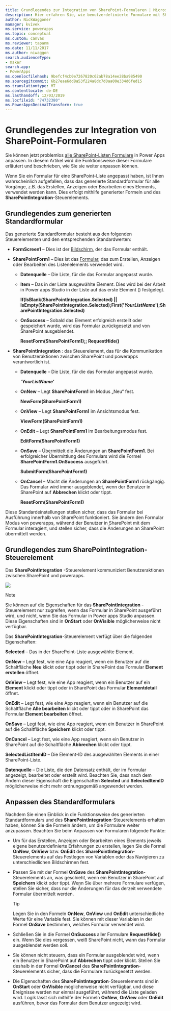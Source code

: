 ```yaml
---
title: Grundlegendes zur Integration von SharePoint-Formularen | Microsoft-Dokumentation
description: Hier erfahren Sie, wie benutzerdefinierte Formulare mit SharePoint verwendet werden.
author: NickWaggoner
manager: kvivek
ms.service: powerapps
ms.topic: conceptual
ms.custom: canvas
ms.reviewer: tapanm
ms.date: 11/11/2017
ms.author: niwaggon
search.audienceType:
- maker
search.app:
- PowerApps
ms.openlocfilehash: 9befcf4cb0e7267820c62ab78a14ee28ba985490
ms.sourcegitcommit: 6b27eae6dd8a53f224a8dc7d0aa00e334d6fed15
ms.translationtype: MT
ms.contentlocale: de-DE
ms.lasthandoff: 12/03/2019
ms.locfileid: "74732380"
ms.PowerAppsDecimalTransform: true
---
```

# <a name="understand-sharepoint-forms-integration"></a>Grundlegendes zur Integration von SharePoint-Formularen
Sie können jetzt problemlos [alle SharePoint-Listen Formulare](customize-list-form.md) in Power Apps anpassen. In diesem Artikel wird die Funktionsweise dieser Formulare erläutert und beschrieben, wie Sie sie weiter anpassen können.

Wenn Sie ein Formular für eine SharePoint-Liste angepasst haben, ist Ihnen wahrscheinlich aufgefallen, dass das generierte Standardformular für alle Vorgänge, z.B. das Erstellen, Anzeigen oder Bearbeiten eines Elements, verwendet werden kann. Dies erfolgt mithilfe generierter Formeln und des **SharePointIntegration**-Steuerelements.

## <a name="understand-the-default-generated-form"></a>Grundlegendes zum generierten Standardformular

Das generierte Standardformular besteht aus den folgenden Steuerelementen und den entsprechenden Standardwerten:

* **FormScreen1** – Dies ist der [Bildschirm](controls/control-screen.md), der das Formular enthält.

* **SharePointForm1** – Dies ist das [Formular](working-with-forms.md), das zum Erstellen, Anzeigen oder Bearbeiten des Listenelements verwendet wird.

    * **Datenquelle** – Die Liste, für die das Formular angepasst wurde.

    * **Item** – Das in der Liste ausgewählte Element. Dies wird bei der Arbeit in Power apps Studio in der Liste auf das erste Element () festgelegt.

        **If(IsBlank(SharePointIntegration.Selected) || IsEmpty(SharePointIntegration.Selected);First('*YourListName*');SharePointIntegration.Selected)**

    * **OnSuccess** – Sobald das Element erfolgreich erstellt oder gespeichert wurde, wird das Formular zurückgesetzt und von SharePoint ausgeblendet.

        **ResetForm(SharePointForm1);; RequestHide()**

* **SharePointIntegration** : das Steuerelement, das für die Kommunikation von Benutzeraktionen zwischen SharePoint und powerapps verantwortlich ist.

    * **Datenquelle** – Die Liste, für die das Formular angepasst wurde.

        **'*YourListName*'**

    * **OnNew** – Legt **SharePointForm1** im Modus „Neu“ fest.

        **NewForm(SharePointForm1)**

    * **OnView** – Legt **SharePointForm1** im Ansichtsmodus fest.

        **ViewForm(SharePointForm1)**

    * **OnEdit** – Legt **SharePointForm1** im Bearbeitungsmodus fest.

        **EditForm(SharePointForm1)**

    * **OnSave** – Übermittelt die Änderungen an **SharePointForm1**. Bei erfolgreicher Übermittlung des Formulars wird die Formel **SharePointForm1.OnSuccess** ausgeführt.

        **SubmitForm(SharePointForm1)**

    * **OnCancel** – Macht die Änderungen an **SharePointForm1** rückgängig. Das Formular wird immer ausgeblendet, wenn der Benutzer in SharePoint auf **Abbrechen** klickt oder tippt.

        **ResetForm(SharePointForm1)**

Diese Standardeinstellungen stellen sicher, dass das Formular bei Ausführung innerhalb von SharePoint funktioniert. Sie ändern den Formular Modus von powerapps, während der Benutzer in SharePoint mit dem Formular interagiert, und stellen sicher, dass die Änderungen an SharePoint übermittelt werden.

## <a name="understand-the-sharepointintegration-control"></a>Grundlegendes zum SharePointIntegration-Steuerelement
Das **SharePointIntegration** -Steuerelement kommuniziert Benutzeraktionen zwischen SharePoint und powerapps.

![](./media/sharepoint-form-integration/sharepointintegration-object.png)

>[!NOTE]
>Sie können auf die Eigenschaften für das **SharePointIntegration** -Steuerelement nur zugreifen, wenn das Formular in SharePoint ausgeführt wird, und nicht, wenn Sie das Formular in Power apps Studio anpassen. Diese Eigenschaften sind in **OnStart** oder **OnVisible** möglicherweise nicht verfügbar. 

Das **SharePointIntegration**-Steuerelement verfügt über die folgenden Eigenschaften:

**Selected** – Das in der SharePoint-Liste ausgewählte Element.

**OnNew** – Legt fest, wie eine App reagiert, wenn ein Benutzer auf die Schaltfläche **Neu** klickt oder tippt oder in SharePoint das Formular **Element erstellen** öffnet.

**OnView** – Legt fest, wie eine App reagiert, wenn ein Benutzer auf ein **Element** klickt oder tippt oder in SharePoint das Formular **Elementdetail** öffnet.

**OnEdit** – Legt fest, wie eine App reagiert, wenn ein Benutzer auf die Schaltfläche **Alle bearbeiten** klickt oder tippt oder in SharePoint das Formular **Element bearbeiten** öffnet.

**OnSave** – Legt fest, wie eine App reagiert, wenn ein Benutzer in SharePoint auf die Schaltfläche **Speichern** klickt oder tippt.

**OnCancel** – Legt fest, wie eine App reagiert, wenn ein Benutzer in SharePoint auf die Schaltfläche **Abbrechen** klickt oder tippt.

**SelectedListItemID** – Die Element-ID des ausgewählten Elements in einer SharePoint-Liste.

**Datenquelle** – Die Liste, die den Datensatz enthält, der im Formular angezeigt, bearbeitet oder erstellt wird. Beachten Sie, dass nach dem Ändern dieser Eigenschaft die Eigenschaften **Selected** und **SelectedItemID** möglicherweise nicht mehr ordnungsgemäß angewendet werden.

## <a name="customize-the-default-form"></a>Anpassen des Standardformulars
Nachdem Sie einen Einblick in die Funktionsweise des generierten Standardformulars und des **SharePointIntegration**-Steuerelements erhalten haben, können Sie die Formeln ändern, um die Formulare weiter anzupassen. Beachten Sie beim Anpassen von Formularen folgende Punkte:

* Um für das Erstellen, Anzeigen oder Bearbeiten eines Elements jeweils eigene benutzerdefinierte Erfahrungen zu erstellen, legen Sie die Formel **OnNew**, **OnView** bzw. **OnEdit** des **SharePointIntegration**-Steuerelements auf das Festlegen von Variablen oder das Navigieren zu unterschiedlichen Bildschirmen fest.

* Passen Sie mit der Formel **OnSave** des **SharePointIntegration**-Steuerelements an, was geschieht, wenn ein Benutzer in SharePoint auf **Speichern** klickt oder tippt. Wenn Sie über mehrere Formulare verfügen, stellen Sie sicher, dass nur die Änderungen für das derzeit verwendete Formular übermittelt werden.

  > [!TIP]
  >    Legen Sie in den Formeln **OnNew**, **OnView** und **OnEdit** unterschiedliche Werte für eine Variable fest. Sie können mit dieser Variablen in der Formel **OnSave** bestimmen, welches Formular verwendet wird.

* Schließen Sie in die Formel **OnSuccess** aller Formulare **RequestHide()** ein. Wenn Sie dies vergessen, weiß SharePoint nicht, wann das Formular ausgeblendet werden soll.

* Sie können nicht steuern, dass ein Formular ausgeblendet wird, wenn ein Benutzer in SharePoint auf **Abbrechen** tippt oder klickt. Stellen Sie deshalb in der Formel **OnCancel** des **SharePointIntegration**-Steuerelements sicher, dass die Formulare zurückgesetzt werden.

* Die Eigenschaften des **SharePointIntegration**-Steuerelements sind in **OnStart** oder **OnVisible** möglicherweise nicht verfügbar, und diese Ereignisse werden nur einmal ausgeführt, während die Liste geladen wird. Logik lässt sich mithilfe der Formeln **OnNew**, **OnView** oder **OnEdit** ausführen, bevor das Formular dem Benutzer angezeigt wird. 
